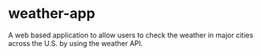 # weather-app
A web based application to allow users to check the weather in major cities across the U.S. by using the weather API.
